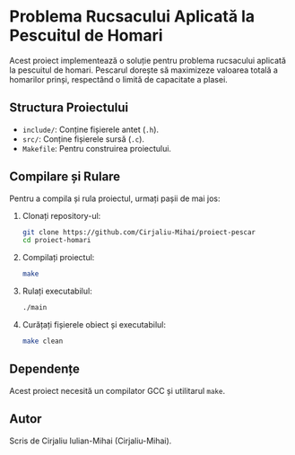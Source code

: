 # Problema Rucsacului Aplicată la Pescuitul de Homari

Acest proiect implementează o soluție pentru problema rucsacului aplicată la pescuitul de homari. Pescarul dorește să maximizeze valoarea totală a homarilor prinși, respectând o limită de capacitate a plasei.

## Structura Proiectului

- `include/`: Conține fișierele antet (`.h`).
- `src/`: Conține fișierele sursă (`.c`).
- `Makefile`: Pentru construirea proiectului.

## Compilare și Rulare

Pentru a compila și rula proiectul, urmați pașii de mai jos:

1. Clonați repository-ul:
    ```sh
    git clone https://github.com/Cirjaliu-Mihai/proiect-pescar
    cd proiect-homari
    ```

2. Compilați proiectul:
    ```sh
    make
    ```

3. Rulați executabilul:
    ```sh
    ./main
    ```

4. Curățați fișierele obiect și executabilul:
    ```sh
    make clean
    ```

## Dependențe

Acest proiect necesită un compilator GCC și utilitarul `make`.

## Autor

Scris de Cirjaliu Iulian-Mihai (Cirjaliu-Mihai).
